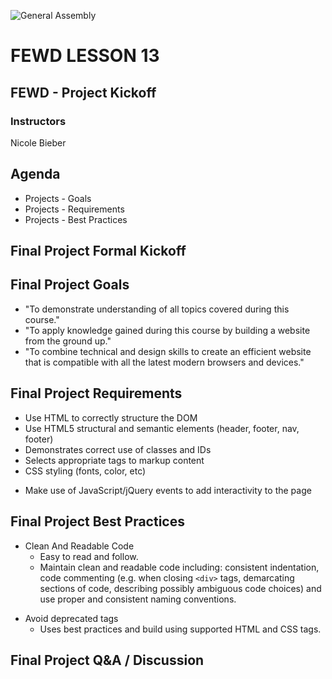 ![General Assembly](../assets/images/ga.png)
# FEWD LESSON 13

## FEWD - Project Kickoff

### Instructors
Nicole Bieber



## Agenda
<aside class="notes"></aside>

* Projects - Goals
* Projects - Requirements
* Projects - Best Practices
<!--* Lab Session - The Memory Game-->
<!--* CSS Background Position-->
<!--* One-to-Ones (During Lab Session)-->



## Final Project Formal Kickoff



## Final Project Goals

* "To demonstrate understanding of all topics covered during this course."
* "To apply knowledge gained during this course by building a website from the ground up."
* "To combine technical and design skills to create an efficient website that is compatible with all the latest modern browsers and devices."



## Final Project Requirements
<aside class="notes"></aside>

* Use HTML to correctly structure the DOM
* Use HTML5 structural and semantic elements (header, footer, nav, footer)
* Demonstrates correct use of classes and IDs
* Selects appropriate tags to markup content
* CSS styling (fonts, color, etc)
<!--* Demonstrate use floats and the box model-->
* Make use of JavaScript/jQuery events to add interactivity to the page



## Final Project Best Practices

* Clean And Readable Code
  * Easy to read and follow. 
  * Maintain clean and readable code including: consistent indentation, code commenting (e.g. when closing ```<div>``` tags, demarcating sections of code, describing possibly ambiguous code choices) and use proper and consistent naming conventions.

<!--* Search Engine Optimization (SEO)-->
<!--  * Implement SEO best practices related to HTML markup, and content optimization.-->

* Avoid deprecated tags
  * Uses best practices and build using supported HTML and CSS tags.



<!--## CSS - background-position-->
<!--<aside class="notes"></aside>-->

<!--HTML-->

<!--```-->
<!--<div id="cards"></div>-->
<!--<div id="clubKing"></div>-->
<!--```-->

<!--CSS-->

<!--```-->
<!--#cards {-->
<!--  background-image: url('http://ga-students.github.io/FEWD_HK_5/lesson11/labs/matching/images/classic-playing-cards.png');-->
<!--  width: 950px;-->
<!--  height: 392px;-->
<!--}-->

<!--#clubKing {-->
<!--  background-image: url('http://ga-students.github.io/FEWD_HK_5/lesson11/labs/matching/images/classic-playing-cards.png');-->
<!--  width: 71px;-->
<!--  height: 96px;-->
<!--  background-position: -877px -1px;-->
<!--}-->
<!--```-->



<!--## Lab - The Memory Game-->



<!--## The Memory Game-->
<!--<aside class="notes"></aside>-->

<!--![GeneralAssemb.ly](../assets/images/icons/exercise_icon_md.png)-->

<!--How to start?-->

<!--1. Write pseudo code (20 mins)-->
<!--1. HTML and CSS (30 mins) first and JS last (60-90 mins)-->



## Final Project Q&A / Discussion
<aside class="notes"></aside>
